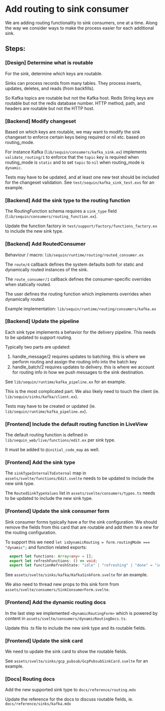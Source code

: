 # Add routing to sink consumer

We are adding routing functionality to sink consumers, one at a time. Along the way we consider ways to make the process easier for each additional sink.

## Steps:

### [Design] Determine what is routable

For the sink, determine which keys are routable.

Sinks can process records from many tables. They process inserts, updates, deletes, and reads (from backfills).

So Kafka topics are routable but not the Kafka host. Redis String keys are routable but not the redis database number. HTTP method, path, and headers are routable but not the HTTP host.

### [Backend] Modify changeset

Based on which keys are routable, we may want to modify the sink changeset to enforce certain keys being required or nil etc. based on routing_mode.

For instance Kafka (`lib/sequin/consumers/kafka_sink.ex`) implements `validate_routing/1` to enforce that the `topic` key is required when routing_mode is `static` and to set `topic` to `nil` when routing_mode is `dynamic`.

Tests may have to be updated, and at least one new test should be included for the changeset validation. See `test/sequin/kafka_sink_test.exs` for an example.

### [Backend] Add the sink type to the routing function

The RoutingFunction schema requires a `sink_type` field (`lib/sequin/consumers/routing_function.ex`).

Update the function factory in `test/support/factory/functions_factory.ex` to include the new sink type.

### [Backend] Add RoutedConsumer

Behaviour / macro: `lib/sequin/runtime/routing/routed_consumer.ex`

The `route/4` callback defines the system defaults both for static and dynamically routed instances of the sink.

The `route_consumer/1` callback defines the consumer-specific overrides when statically routed.

The user defines the routing function which implements overrides when dynamically routed.

Example implementation: `lib/sequin/runtime/routing/consumers/kafka.ex`

### [Backend] Update the pipeline

Each sink type implements a behavior for the delivery pipeline. This needs to be updated to support routing.

Typically two parts are updated:

1. handle_message/2 requires updates to batching. this is where we perform routing and assign the routing info into the batch key
2. handle_batch/2 requires updates to delivery. this is where we account for routing info in how we push messages to the sink destination.

See `lib/sequin/runtime/kafka_pipeline.ex` for an example.

This is the most complicated part. We also likely need to touch the client (ie. `lib/sequin/sinks/kafka/client.ex`).

Tests may have to be created or updated (ie. `lib/sequin/runtime/kafka_pipeline.ex`).

### [Frontend] Include the default routing function in LiveView

The default routing function is defined in `lib/sequin_web/live/functions/edit.ex` per sink type.

It must be added to `@initial_code_map` as well.

### [Frontend] Add the sink type

The `sinkTypeInternalToExternal` map in `assets/svelte/functions/Edit.svelte` needs to be updated to include the new sink type.

The `RoutedSinkTypeValues` list in `assets/svelte/consumers/types.ts` needs to be updated to include the new sink type.

### [Frontend] Update the sink consumer form

Sink consumer forms typically have a <Card> for the sink configuration. We should remove the fields from this card that are routable and add them to a new <Card> for the routing configuration.

To support this we need `let isDynamicRouting = form.routingMode === "dynamic";` and function related exports:

```ts
  export let functions: Array<any> = [];
  export let refreshFunctions: () => void;
  export let functionRefreshState: "idle" | "refreshing" | "done" = "idle";
```

See `assets/svelte/sinks/kafka/KafkaSinkForm.svelte` for an example.

We also need to thread new props to this sink form from `assets/svelte/consumers/SinkConsumerForm.svelte`.

### [Frontend] Add the dynamic routing docs

In the last step we implemented `<DynamicRoutingForm>` which is powered by content in `assets/svelte/consumers/dynamicRoutingDocs.ts`.

Update this .ts file to include the new sink type and its routable fields.

### [Frontend] Update the sink card

We need to update the sink card to show the routable fields.

See `assets/svelte/sinks/gcp_pubsub/GcpPubsubSinkCard.svelte` for an example.

### [Docs] Routing docs

Add the new supported sink type to `docs/reference/routing.mdx`

Update the reference for the docs to discuss routable fields, ie. `docs/reference/sinks/kafka.mdx`
